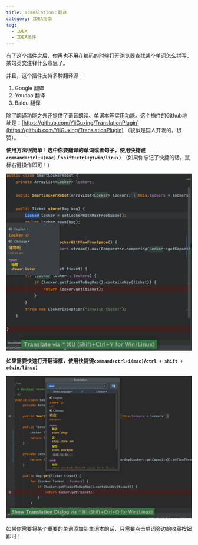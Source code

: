 ```yaml
---
title: Translation：翻译
category: IDEA指南
tag:
  - IDEA
  - IDEA插件
---
```



有了这个插件之后，你再也不用在编码的时候打开浏览器查找某个单词怎么拼写、某句英文注释什么意思了。

并且，这个插件支持多种翻译源：

1. Google 翻译
2. Youdao 翻译
3. Baidu 翻译

除了翻译功能之外还提供了语音朗读、单词本等实用功能。这个插件的Github地址是：[https://github.com/YiiGuxing/TranslationPlugin](https://github.com/YiiGuxing/TranslationPlugin) （貌似是国人开发的，很赞）。

**使用方法很简单！选中你要翻译的单词或者句子，使用快捷键 `command+ctrl+u(mac)` / `shift+ctrl+y(win/linux)`** （如果你忘记了快捷的话，鼠标右键操作即可！）

![](./pictures/translation/translation1.jpg)

**如果需要快速打开翻译框，使用快捷键`command+ctrl+i(mac)`/`ctrl + shift + o(win/linux)`**

![](./pictures/translation/translation2.png)

如果你需要将某个重要的单词添加到生词本的话，只需要点击单词旁边的收藏按钮即可！